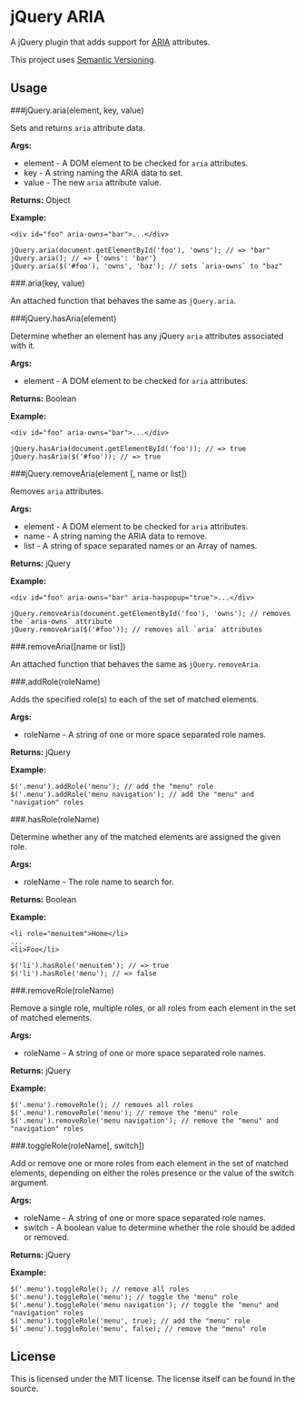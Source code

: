 # jQuery ARIA

A jQuery plugin that adds support for [ARIA](http://www.w3.org/WAI/intro/aria) attributes.

This project uses [Semantic Versioning](http://semver.org/).

## Usage

###jQuery.aria(element, key, value)

Sets and returns `aria` attribute data.
  
**Args:**
  
  * element - A DOM element to be checked for `aria` attributes.
  * key - A string naming the ARIA data to set.
  * value - The new `aria` attribute value.
  
**Returns:** Object
  
**Example:**
  
    <div id="foo" aria-owns="bar">...</div>
    
    jQuery.aria(document.getElementById('foo'), 'owns'); // => "bar"
    jQuery.aria(); // => {'owns': 'bar'}
    jQuery.aria($('#foo'), 'owns', 'baz'); // sets `aria-owns` to "baz"

###.aria(key, value)

An attached function that behaves the same as `jQuery.aria`. 

###jQuery.hasAria(element)

Determine whether an element has any jQuery `aria` attributes associated with it.
  
**Args:**
  
  * element - A DOM element to be checked for `aria` attributes.
  
**Returns:** Boolean
  
**Example:**
  
    <div id="foo" aria-owns="bar">...</div>
    
    jQuery.hasAria(document.getElementById('foo')); // => true
    jQuery.hasAria($('#foo')); // => true

###jQuery.removeAria(element [, name or list])

Removes `aria` attributes.
  
**Args:**
  
  * element - A DOM element to be checked for `aria` attributes.
  * name - A string naming the ARIA data to remove.
  * list - A string of space separated names or an Array of names.
  
**Returns:** jQuery
  
**Example:**
  
    <div id="foo" aria-owns="bar" aria-haspopup="true">...</div>
    
    jQuery.removeAria(document.getElementById('foo'), 'owns'); // removes the `aria-owns` attribute
    jQuery.removeAria($('#foo')); // removes all `aria` attributes

###.removeAria([name or list])

An attached function that behaves the same as `jQuery.removeAria`.

###.addRole(roleName)

Adds the specified role(s) to each of the set of matched elements.

**Args:**
  * roleName - A string of one or more space separated role names.

**Returns:** jQuery

**Example:**

    $('.menu').addRole('menu'); // add the "menu" role
    $('.menu').addRole('menu navigation'); // add the "menu" and "navigation" roles

###.hasRole(roleName)

Determine whether any of the matched elements are assigned the given role.

**Args:**
  * roleName - The role name to search for.

**Returns:** Boolean

**Example:**

    <li role="menuitem">Home</li>
    ...
    <li>Foo</li>

    $('li').hasRole('menuitem'); // => true
    $('li').hasRole('menu'); // => false

###.removeRole(roleName)

Remove a single role, multiple roles, or all roles from each element in the set of matched elements.

**Args:**
  * roleName - A string of one or more space separated role names.

**Returns:** jQuery

**Example:**

    $('.menu').removeRole(); // removes all roles
    $('.menu').removeRole('menu'); // remove the "menu" role
    $('.menu').removeRole('menu navigation'); // remove the "menu" and "navigation" roles

###.toggleRole(roleName[, switch])

Add or remove one or more roles from each element in the set of matched elements, depending on either the roles presence or the value of the switch argument.

**Args:**
  * roleName - A string of one or more space separated role names.
  * switch - A boolean value to determine whether the role should be added or removed.

**Returns:** jQuery

**Example:**

    $('.menu').toggleRole(); // remove all roles
    $('.menu').toggleRole('menu'); // toggle the "menu" role
    $('.menu').toggleRole('menu navigation'); // toggle the "menu" and "navigation" roles
    $('.menu').toggleRole('menu', true); // add the "menu" role
    $('.menu').toggleRole('menu', false); // remove the "menu" role

## License

This is licensed under the MIT license. The license itself can be found in the source.